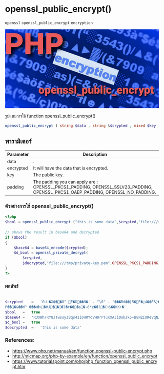 # openssl_public_encrypt()
`openssl` `openssl_public_encrypt` `encryption` 

![](opensslpublic.jpg)

รูปแบบการใช้ function openssl_public_encrypt()
````PHP
openssl_public_encrypt ( string $data , string &$crypted , mixed $key , int $padding = OPENSSL_PKCS1_PADDING ) : bool
````
## พารามิเตอร์ 
|  Parameter  |                     Description                           |
|-------------|---------------------------------------------------------|
|data       |.                      |
|encrypted          |It will have the data that is encrypted.             |
|  key           |            The public key.         |
|     padding        |  The padding you can apply are : OPENSSL_PKCS1_PADDING, OPENSSL_SSLV23_PADDING, OPENSSL_PKCS1_OAEP_PADDING, OPENSSL_NO_PADDING.      |

### ตัวอย่างการใช้ openssl_public_encrypt()
````PHP
<?php
$bool = openssl_public_encrypt ("this is some data",$crypted,"file:///tmp/public-key.pem",OPENSSL_PKCS1_PADDING);

// shows the result in base64 and decrypted
if ($bool) 
{
    $base64 = base64_encode($crypted);
    $d_bool = openssl_private_decrypt(
        $crypted,
        $decrypted,"file:///tmp/private-key.pem",OPENSSL_PKCS1_PADDING);
}
?>
````
### ผลลัพธ์
````PHP

$crypted	=	'Guև�X��̉�8"-E�U��N�' . "\0" . '���Bd��|5�E�j4��Ë&}���gJ����]l\\��n`��`��z���S�l��c�x�}-�V�)\\D�,M*�(ex0�C�i�o-\\\\�$��yRg��8o#3��t� 6�E�3�UH�K"��' . "\0" . '&�w���8�|Y8�`�YZ�VIQ�O�<㟆F(�
P���&��W^ ���Ɉ�>�#J��[�l�r���s�-6*z��?�C^ͧ&��KK+�'
$bool	=	true
$base64	=	'R3XWh/RY8JTwssyJBqs4Ii0HRYdVH9rPTuKXAJiOokJk5+B8NZIUReVqNJLVw4smfYXKwpSLZ0rAqtEG6KldbBpcp51uYBrsERKjFGDA7XqtE+/XUx/FbKWJBwhj6AZ4/30tzlbnKVwIRKcsHk0q3yhlE3gw1UO5acdvLRZcXMUkkOF5BFJnm+GqOBQSbyMztBbJdJkNNqdF3DPtVUi/SyKb6gAmoHeyxdI4snxZOPO6pmCrAlla21ZJUYRPmzzjn4ZGKO4KUMCaGvsm+9RXXiC3offJiM8+GbQjShnfEKJb6GyHcrO4FONzDpMtNip6maA/BPNDXs2nJv33S0srmg=='
$d_bool	=	true
$decrypted	=	'this is some data'
````

### References:
- https://www.php.net/manual/en/function.openssl-public-encrypt.php
- http://micmap.org/php-by-example/en/function/openssl_public_encrypt
- https://www.tutorialspoint.com/php/php_function_openssl_public_encrypt.htm

